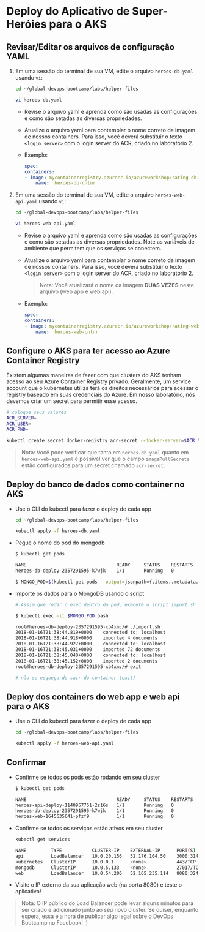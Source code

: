 # Deploy do Aplicativo de Super-Heróies para o AKS

## Revisar/Editar os arquivos de configuração YAML

1. Em uma sessão do terminal de sua VM, edite o arquivo `heroes-db.yaml` usando `vi`:

    ```bash
    cd ~/global-devops-bootcamp/labs/helper-files

    vi heroes-db.yaml
    ```

    * Revise o arquivo yaml e aprenda como são usadas as configurações e como são setadas as diversas propriedades.
    * Atualize o arquivo yaml para contemplar o nome correto da imagem de nossos containers. Para isso, você deverá substituir o texto `<login server>` com o login server do ACR, criado no laboratório 2.
    * Exemplo:

        ```yaml
        spec:
        containers:
        - image: mycontainerregistry.azurecr.io/azureworkshop/rating-db:v1
            name:  heroes-db-cntnr
        ```

2. Em uma sessão do terminal de sua VM, edite o arquivo  `heroes-web-api.yaml` usando `vi`:

    ```bash
    cd ~/global-devops-bootcamp/labs/helper-files

    vi heroes-web-api.yaml
    ```

    * Revise o arquivo yaml e aprenda como são usadas as configurações e como são setadas as diversas propriedades. Note as variáveis de ambiente que permitem que os serviços se conectem.
    * Atualize o arquivo yaml para contemplar o nome correto da imagem de nossos containers. Para isso, você deverá substituir o texto `<login server>` com o login server do ACR, criado no laboratório 2.
        > Nota: Você atualizará o nome da imagem **DUAS VEZES** neste arquivo (web app e web api).

    * Exemplo:

        ```yaml
        spec:
        containers:
        - image: mycontainerregistry.azurecr.io/azureworkshop/rating-web:v1
            name:  heroes-web-cntnr
        ```

## Configure o AKS para ter acesso ao Azure Container Registry

Existem algumas maneiras de fazer com que clusters do AKS tenham acesso ao seu Azure Container Registry privado. Geralmente, um service account que o kubernetes utiliza terá os direitos necessários para acessar o registry baseado em suas credenciais do Azure. Em nosso laboratório, nós devemos criar um secret para permitir esse acesso.

```bash
# coloque seus valores
ACR_SERVER=
ACR_USER=
ACR_PWD=

kubectl create secret docker-registry acr-secret --docker-server=$ACR_SERVER --docker-username=$ACR_USER --docker-password=$ACR_PWD --docker-email=superman@heroes.com
```

> Nota: Você pode verificar que tanto em `heroes-db.yaml` quanto em `heroes-web-api.yaml` é possível ver que o campo `imagePullSecrets` estão configurados para um secret chamado `acr-secret`.

## Deploy do banco de dados como container no AKS

* Use o CLI do kubectl para fazer o deploy de cada app

    ```bash
    cd ~/global-devops-bootcamp/labs/helper-files

    kubectl apply -f heroes-db.yaml
    ```

* Pegue o nome do pod do mongodb

    ```bash
    $ kubectl get pods

    NAME                                 READY     STATUS    RESTARTS   AGE
    heroes-db-deploy-2357291595-k7wjk    1/1       Running   0          3m

    $ MONGO_POD=$(kubectl get pods --output=jsonpath={.items..metadata.name})
    ```

* Importe os dados para o MongoDB usando o script

    ```bash
    # Assim que rodar o exec dentro do pod, execute o script import.sh

    $ kubectl exec -it $MONGO_POD bash

    root@heroes-db-deploy-2357291595-xb4xm:/# ./import.sh
    2018-01-16T21:38:44.819+0000	connected to: localhost
    2018-01-16T21:38:44.918+0000	imported 4 documents
    2018-01-16T21:38:44.927+0000	connected to: localhost
    2018-01-16T21:38:45.031+0000	imported 72 documents
    2018-01-16T21:38:45.040+0000	connected to: localhost
    2018-01-16T21:38:45.152+0000	imported 2 documents
    root@heroes-db-deploy-2357291595-xb4xm:/# exit

    # não se esqueça de sair do container (exit)
    ```

## Deploy dos containers do web app e web api para o AKS

* Use o CLI do kubectl para fazer o deploy de cada app

    ```bash
    cd ~/global-devops-bootcamp/labs/helper-files

    kubectl apply -f heroes-web-api.yaml
    ```

## Confirmar

* Confirme se todos os pods estão rodando em seu cluster

    ```bash
    $ kubectl get pods

    NAME                                 READY     STATUS    RESTARTS   AGE
    heroes-api-deploy-1140957751-2z16s   1/1       Running   0          2m
    heroes-db-deploy-2357291595-k7wjk    1/1       Running   0          3m
    heroes-web-1645635641-pfzf9          1/1       Running   0          2m
    ```

* Confirme se todos os serviços estão ativos em seu cluster

    ```bash
    kubectl get services

    NAME         TYPE           CLUSTER-IP    EXTERNAL-IP      PORT(S)          AGE
    api          LoadBalancer   10.0.20.156   52.176.104.50    3000:31416/TCP   5m
    kubernetes   ClusterIP      10.0.0.1      <none>           443/TCP          12m
    mongodb      ClusterIP      10.0.5.133    <none>           27017/TCP        5m
    web          LoadBalancer   10.0.54.206   52.165.235.114   8080:32404/TCP   5m
    ```

* Visite o IP externo da sua aplicação web (na porta 8080) e teste o aplicativo!

> Nota: O IP público do Load Balancer pode levar alguns minutos para ser criado e adicionado junto ao seu novo cluster. Se quiser, enquanto espera, essa é a hora de publicar algo legal sobre o DevOps Bootcamp no Facebook! :)